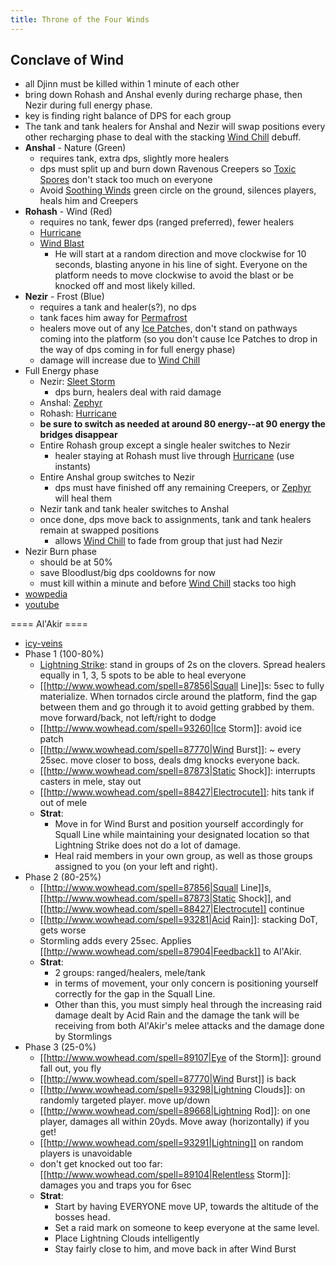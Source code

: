 ```yaml
---
title: Throne of the Four Winds
---
```


## Conclave of Wind
  * all Djinn must be killed within 1 minute of each other
  * bring down Rohash and Anshal evenly during recharge phase, then Nezir during full energy phase.
  * key is finding right balance of DPS for each group
  * The tank and tank healers for Anshal and Nezir will swap positions every other recharging phase to deal with the stacking [Wind Chill](http://www.wowhead.com/spell=84645) debuff.
  * **Anshal** - Nature (Green)
    * requires tank, extra dps, slightly more healers
    * dps must split up and burn down Ravenous Creepers so [Toxic Spores](http://www.wowhead.com/spell=86282) don't stack too much on everyone
    * Avoid [Soothing Winds](http://www.wowhead.com/?spell=86206) green circle on the ground, silences players, heals him and Creepers
  * **Rohash** - Wind (Red)
    * requires no tank, fewer dps (ranged preferred), fewer healers
    * [Hurricane](http://www.wowhead.com/spell=84643)
    * [Wind Blast](http://www.wowhead.com/spell=86193)
      * He will start at a random direction and move clockwise for 10 seconds, blasting anyone in his line of sight. Everyone on the platform needs to move clockwise to avoid the blast or be knocked off and most likely killed.
  * **Nezir** - Frost (Blue)
    * requires a tank and healer(s?), no dps
    * tank faces him away for [Permafrost](http://www.wowhead.com/spell=86082)
    * healers move out of any [Ice Patch](http://www.wowhead.com/spell=86111)es, don't stand on pathways coming into the platform (so you don't cause Ice Patches to drop in the way of dps coming in for full energy phase)
    * damage will increase due to [Wind Chill](http://www.wowhead.com/spell=84645)
  * Full Energy phase
    * Nezir: [Sleet Storm](http://www.wowhead.com/spell=84644)
      * dps burn, healers deal with raid damage
    * Anshal: [Zephyr](http://www.wowhead.com/spell=84638)
    * Rohash: [Hurricane](http://www.wowhead.com/spell=84643)
    * **be sure to switch as needed at around 80 energy--at 90 energy the bridges disappear**
    * Entire Rohash group except a single healer switches to Nezir
      * healer staying at Rohash must live through [Hurricane](http://www.wowhead.com/spell=84643) (use instants)
    * Entire Anshal group switches to Nezir
      * dps must have finished off any remaining Creepers, or [Zephyr](http://www.wowhead.com/spell=84638) will heal them
    * Nezir tank and tank healer switches to Anshal
    * once done, dps move back to assignments, tank and tank healers remain at swapped positions
      * allows [Wind Chill](http://www.wowhead.com/spell=84645) to fade from group that just had Nezir
  * Nezir Burn phase
    * should be at 50%
    * save Bloodlust/big dps cooldowns for now
    * must kill within a minute and before [Wind Chill](http://www.wowhead.com/spell=84645) stacks too high
  * [wowpedia](http://www.wowpedia.org/Conclave_of_Wind)
  * [youtube](http://www.youtube.com/watch?v=reidCXz7Cmc)

==== Al'Akir ====
  * [icy-veins](http://www.icy-veins.com/al-akir-healer-strategy)
  * Phase 1 (100-80%)
    * [Lightning Strike](http://www.wowhead.com/spell=89668): stand in groups of 2s on the clovers. Spread healers equally in 1, 3, 5 spots to be able to heal everyone
    * [[http://www.wowhead.com/spell=87856|Squall Line]]s: 5sec to fully materialize. When tornados circle around the platform, find the gap between them and go through it to avoid getting grabbed by them. move forward/back, not left/right to dodge
    * [[http://www.wowhead.com/spell=93260|Ice Storm]]: avoid ice patch
    * [[http://www.wowhead.com/spell=87770|Wind Burst]]: ~ every 25sec. move closer to boss, deals dmg knocks everyone back.
    * [[http://www.wowhead.com/spell=87873|Static Shock]]: interrupts casters in mele, stay out
    * [[http://www.wowhead.com/spell=88427|Electrocute]]: hits tank if out of mele
    * **Strat**:
      * Move in for Wind Burst and position yourself accordingly for Squall Line while maintaining your designated location so that Lightning Strike does not do a lot of damage.
      * Heal raid members in your own group, as well as those groups assigned to you (on your left and right).
  * Phase 2 (80-25%)
    * [[http://www.wowhead.com/spell=87856|Squall Line]]s, [[http://www.wowhead.com/spell=87873|Static Shock]], and [[http://www.wowhead.com/spell=88427|Electrocute]] continue
    * [[http://www.wowhead.com/spell=93281|Acid Rain]]: stacking DoT, gets worse
    * Stormling adds every 25sec. Applies [[http://www.wowhead.com/spell=87904|Feedback]] to Al'Akir.
    * **Strat**:
      * 2 groups: ranged/healers, mele/tank
      * in terms of movement, your only concern is positioning yourself correctly for the gap in the Squall Line. 
      * Other than this, you must simply heal through the increasing raid damage dealt by Acid Rain and the damage the tank will be receiving from both Al'Akir's melee attacks and the damage done by Stormlings
  * Phase 3 (25-0%)
    * [[http://www.wowhead.com/spell=89107|Eye of the Storm]]: ground fall out, you fly
    * [[http://www.wowhead.com/spell=87770|Wind Burst]] is back
    * [[http://www.wowhead.com/spell=93298|Lightning Clouds]]: on randomly targeted player. move up/down
    * [[http://www.wowhead.com/spell=89668|Lightning Rod]]: on one player, damages all within 20yds. Move away (horizontally) if you get!
    * [[http://www.wowhead.com/spell=93291|Lightning]] on random players is unavoidable
    * don't get knocked out too far: [[http://www.wowhead.com/spell=89104|Relentless Storm]]: damages you and traps you for 6sec
    * **Strat**:
      * Start by having EVERYONE move UP, towards the altitude of the bosses head. 
      * Set a raid mark on someone to keep everyone at the same level.
      * Place Lightning Clouds intelligently
      * Stay fairly close to him, and move back in after Wind Burst

